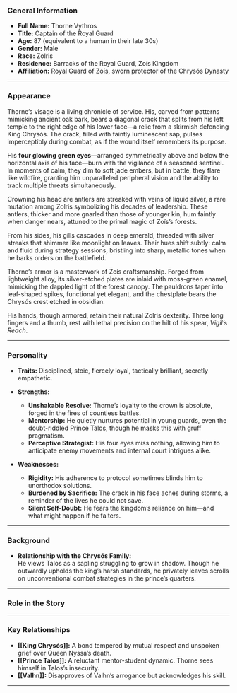 ### **General Information**
- **Full Name:** Thorne Vythros
- **Title:** Captain of the Royal Guard
- **Age:** 87 (equivalent to a human in their late 30s)
- **Gender:** Male
- **Race:** Zolris
- **Residence:** Barracks of the Royal Guard, Zoís Kingdom
- **Affiliation:** Royal Guard of Zoís, sworn protector of the Chrysós Dynasty

---
### **Appearance**

Thorne’s visage is a living chronicle of service. His, carved from patterns mimicking ancient oak bark, bears a diagonal crack that splits from his left temple to the right edge of his lower face—a relic from a skirmish defending King Chrysós. The crack, filled with faintly luminescent sap, pulses imperceptibly during combat, as if the wound itself remembers its purpose.

His **four glowing green eyes**—arranged symmetrically above and below the horizontal axis of his face—burn with the vigilance of a seasoned sentinel. In moments of calm, they dim to soft jade embers, but in battle, they flare like wildfire, granting him unparalleled peripheral vision and the ability to track multiple threats simultaneously.

Crowning his head are antlers are streaked with veins of liquid silver, a rare mutation among Zolris symbolizing his decades of leadership. These antlers, thicker and more gnarled than those of younger kin, hum faintly when danger nears, attuned to the primal magic of Zoís’s forests.

From his sides, his gills cascades in deep emerald, threaded with silver streaks that shimmer like moonlight on leaves. Their hues shift subtly: calm and fluid during strategy sessions, bristling into sharp, metallic tones when he barks orders on the battlefield.

Thorne’s armor is a masterwork of Zoís craftsmanship. Forged from lightweight alloy, its silver-etched plates are inlaid with moss-green enamel, mimicking the dappled light of the forest canopy. The pauldrons taper into leaf-shaped spikes, functional yet elegant, and the chestplate bears the Chrysós crest etched in obsidian.

His hands, though armored, retain their natural Zolris dexterity. Three long fingers and a thumb, rest with lethal precision on the hilt of his spear, *Vigil’s Reach*.

---

### **Personality**

- **Traits:** Disciplined, stoic, fiercely loyal, tactically brilliant, secretly empathetic.

- **Strengths:**
    - **Unshakable Resolve:** Thorne’s loyalty to the crown is absolute, forged in the fires of countless battles.
    - **Mentorship:** He quietly nurtures potential in young guards, even the doubt-riddled Prince Talos, though he masks this with gruff pragmatism.
    - **Perceptive Strategist:** His four eyes miss nothing, allowing him to anticipate enemy movements and internal court intrigues alike.

- **Weaknesses:**
    - **Rigidity:** His adherence to protocol sometimes blinds him to unorthodox solutions.
    - **Burdened by Sacrifice:** The crack in his face aches during storms, a reminder of the lives he could not save.
    - **Silent Self-Doubt:** He fears the kingdom’s reliance on him—and what might happen if he falters.

---

### **Background**


- **Relationship with the Chrysós Family:**  
    He views Talos as a sapling struggling to grow in shadow. Though he outwardly upholds the king’s harsh standards, he privately leaves scrolls on unconventional combat strategies in the prince’s quarters.

---

### **Role in the Story**


---


### **Key Relationships**

- **[[King Chrysós]]:** A bond tempered by mutual respect and unspoken grief over Queen Nyssa’s death.
- **[[Prince Talos]]:** A reluctant mentor-student dynamic. Thorne sees himself in Talos’s insecurity.
- **[[Valhn]]:** Disapproves of Valhn’s arrogance but acknowledges his skill.

---